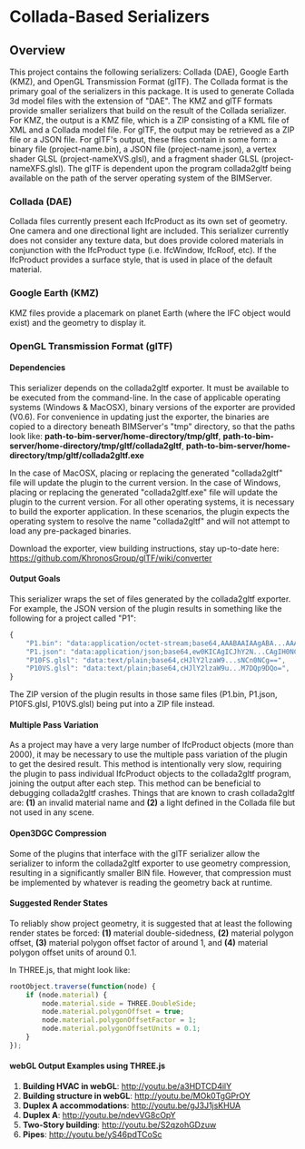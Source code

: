 # Collada-Based Serializers

## Overview

This project contains the following serializers: Collada (DAE), Google Earth (KMZ), and OpenGL Transmission Format (glTF). The Collada format is the primary goal of the serializers in this package. It is used to generate Collada 3d model files with the extension of "DAE". The KMZ and glTF formats provide smaller serializers that build on the result of the Collada serializer. For KMZ, the output is a KMZ file, which is a ZIP consisting of a KML file of XML and a Collada model file. For glTF, the output may be retrieved as a ZIP file or a JSON file. For glTF's output, these files contain in some form: a binary file (project-name.bin), a JSON file (project-name.json), a vertex shader GLSL (project-nameXVS.glsl), and a fragment shader GLSL (project-nameXFS.glsl). The glTF is dependent upon the program collada2gltf being available on the path of the server operating system of the BIMServer.


### Collada (DAE)

Collada files currently present each IfcProduct as its own set of geometry. One camera and one directional light are included. This serializer currently does not consider any texture data, but does provide colored materials in conjunction with the IfcProduct type (i.e. IfcWindow, IfcRoof, etc). If the IfcProduct provides a surface style, that is used in place of the default material. 


### Google Earth (KMZ)

KMZ files provide a placemark on planet Earth (where the IFC object would exist) and the geometry to display it. 


### OpenGL Transmission Format (glTF)

#### Dependencies

This serializer depends on the collada2gltf exporter. It must be available to be executed from the command-line. In the case of applicable operating systems (Windows & MacOSX), binary versions of the exporter are provided (V0.6). For convenience in updating just the exporter, the binaries are copied to a directory beneath BIMServer's "tmp" directory, so that the paths look like: __path-to-bim-server/home-directory/tmp/gltf__, __path-to-bim-server/home-directory/tmp/gltf/collada2gltf__, __path-to-bim-server/home-directory/tmp/gltf/collada2gltf.exe__

In the case of MacOSX, placing or replacing the generated "collada2gltf" file will update the plugin to the current version. In the case of Windows, placing or replacing the generated "collada2gltf.exe" file will update the plugin to the current version. For all other operating systems, it is necessary to build the exporter application. In these scenarios, the plugin expects the operating system to resolve the name "collada2gltf" and will not attempt to load any pre-packaged binaries. 

Download the exporter, view building instructions, stay up-to-date here: https://github.com/KhronosGroup/glTF/wiki/converter

#### Output Goals

This serializer wraps the set of files generated by the collada2gltf exporter. For example, the JSON version of the plugin results in something like the following for a project called "P1":

```javascript
{
	"P1.bin": "data:application/octet-stream;base64,AAABAAIAAgABA...AAAIA/",
	"P1.json": "data:application/json;base64,ew0KICAgICJhY2N...CAgIH0NCn0=",
	"P10FS.glsl": "data:text/plain;base64,cHJlY2lzaW9...sNCn0NCg==",
	"P10VS.glsl": "data:text/plain;base64,cHJlY2lzaW9u...M7DQp9DQo=",
}
```

The ZIP version of the plugin results in those same files (P1.bin, P1.json, P10FS.glsl, P10VS.glsl) being put into a ZIP file instead.

#### Multiple Pass Variation 

As a project may have a very large number of IfcProduct objects (more than 2000), it may be necessary to use the multiple pass variation of the plugin to get the desired result. This method is intentionally very slow, requiring the plugin to pass individual IfcProduct objects to the collada2gltf program, joining the output after each step. This method can be beneficial to debugging collada2gltf crashes. Things that are known to crash collada2gltf are: __(1)__ an invalid material name and __(2)__ a light defined in the Collada file but not used in any scene.

#### Open3DGC Compression

Some of the plugins that interface with the glTF serializer allow the serializer to inform the collada2gltf exporter to use geometry compression, resulting in a significantly smaller BIN file. However, that compression must be implemented by whatever is reading the geometry back at runtime.

#### Suggested Render States

To reliably show project geometry, it is suggested that at least the following render states be forced: __(1)__ material double-sidedness, __(2)__ material polygon offset, __(3)__ material polygon offset factor of around 1, and __(4)__ material polygon offset units of around 0.1.

In THREE.js, that might look like:
```javascript
rootObject.traverse(function(node) {
	if (node.material) {
		node.material.side = THREE.DoubleSide;
		node.material.polygonOffset = true;
		node.material.polygonOffsetFactor = 1;
		node.material.polygonOffsetUnits = 0.1;
	}
});
```

#### webGL Output Examples using THREE.js

1. __Building HVAC in webGL__: http://youtu.be/a3HDTCD4ilY
2. __Building structure in webGL__: http://youtu.be/MOk0TgGPrOY
3. __Duplex A accommodations__: http://youtu.be/gJ3J1jsKHUA
4. __Duplex A__: http://youtu.be/ndevVG8cOpY
5. __Two-Story building__: http://youtu.be/S2qzohGDzuw
6. __Pipes__: http://youtu.be/yS46pdTCoSc